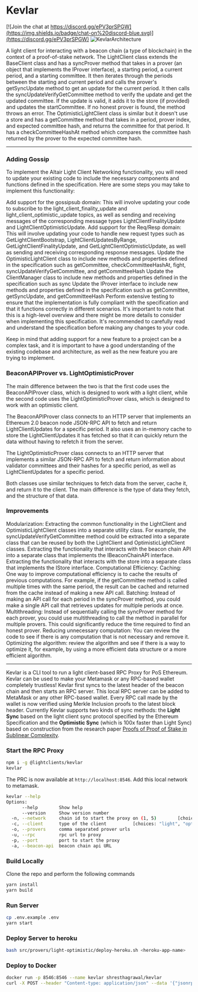 # Kevlar

[![Join the chat at https://discord.gg/ePV3prSPGW](https://img.shields.io/badge/chat-on%20discord-blue.svg)](https://discord.gg/ePV3prSPGW)
![KevlarArchitecture](./assets/images/kevlar-architecture.png)

A light client for interacting with a beacon chain (a type of blockchain) in the context of a proof-of-stake network. The LightClient class extends the BaseClient class and has a syncProver method that takes in a prover (an object that implements the IProver interface), a starting period, a current period, and a starting committee. It then iterates through the periods between the starting and current period and calls the prover's getSyncUpdate method to get an update for the current period. It then calls the syncUpdateVerifyGetCommittee method to verify the update and get the updated committee. If the update is valid, it adds it to the store (if provided) and updates the startCommittee. If no honest prover is found, the method throws an error. The OptimisticLightClient class is similar but it doesn't use a store and has a getCommittee method that takes in a period, prover index, and expected committee hash, and returns the committee for that period. It has a checkCommitteeHashAt method which compares the committee hash returned by the prover to the expected committee hash.

---

### Adding Gossip

To implement the Altair Light Client Networking functionality, you will need to update your existing code to include the necessary components and functions defined in the specification. Here are some steps you may take to implement this functionality:

Add support for the gossipsub domain: This will involve updating your code to subscribe to the light_client_finality_update and light_client_optimistic_update topics, as well as sending and receiving messages of the corresponding message types LightClientFinalityUpdate and LightClientOptimisticUpdate.
Add support for the Req/Resp domain: This will involve updating your code to handle new request types such as GetLightClientBootstrap, LightClientUpdatesByRange, GetLightClientFinalityUpdate, and GetLightClientOptimisticUpdate, as well as sending and receiving corresponding response messages.
Update the OptimisticLightClient class to include new methods and properties defined in the specification such as getCommittee, checkCommitteeHashAt, fight, syncUpdateVerifyGetCommittee, and getCommitteeHash
Update the ClientManager class to include new methods and properties defined in the specification such as sync
Update the IProver interface to include new methods and properties defined in the specification such as getCommittee, getSyncUpdate, and getCommitteeHash
Perform extensive testing to ensure that the implementation is fully compliant with the specification and that it functions correctly in different scenarios.
It's important to note that this is a high-level overview and there might be more details to consider when implementing this specification. It's recommended to carefully read and understand the specification before making any changes to your code.

Keep in mind that adding support for a new feature to a project can be a complex task, and it is important to have a good understanding of the existing codebase and architecture, as well as the new feature you are trying to implement.

### BeaconAPIProver vs. LightOptimisticProver

The main difference between the two is that the first code uses the BeaconAPIProver class, which is designed to work with a light client, while the second code uses the LightOptimisticProver class, which is designed to work with an optimistic client.

The BeaconAPIProver class connects to an HTTP server that implements an Ethereum 2.0 beacon node JSON-RPC API to fetch and return LightClientUpdates for a specific period. It also uses an in-memory cache to store the LightClientUpdates it has fetched so that it can quickly return the data without having to refetch it from the server.

The LightOptimisticProver class connects to an HTTP server that implements a similar JSON-RPC API to fetch and return information about validator committees and their hashes for a specific period, as well as LightClientUpdates for a specific period.

Both classes use similar techniques to fetch data from the server, cache it, and return it to the client. The main difference is the type of data they fetch, and the structure of that data.

### Improvements

Modularization:
Extracting the common functionality in the LightClient and OptimisticLightClient classes into a separate utility class. For example, the syncUpdateVerifyGetCommittee method could be extracted into a separate class that can be reused by both the LightClient and OptimisticLightClient classes.
Extracting the functionality that interacts with the beacon chain API into a separate class that implements the IBeaconChainAPI interface.
Extracting the functionality that interacts with the store into a separate class that implements the IStore interface.
Computational Efficiency:
Caching: One way to improve computational efficiency is to cache the results of previous computations. For example, if the getCommittee method is called multiple times with the same period, the result can be cached and returned from the cache instead of making a new API call.
Batching: Instead of making an API call for each period in the syncProver method, you could make a single API call that retrieves updates for multiple periods at once.
Multithreading: Instead of sequentially calling the syncProver method for each prover, you could use multithreading to call the method in parallel for multiple provers. This could significantly reduce the time required to find an honest prover.
Reducing unnecessary computation: You can review the code to see if there is any computation that is not necessary and remove it.
Optimizing the algorithm: review the algorithm and see if there is a way to optimize it, for example, by using a more efficient data structure or a more efficient algorithm.

---

Kevlar is a CLI tool to run a light client-based RPC Proxy for PoS Ethereum. Kevlar can be used to make your Metamask or any RPC-based wallet completely trustless! Kevlar first syncs to the latest header of the beacon chain and then starts an RPC server. This local RPC server can be added to MetaMask or any other RPC-based wallet. Every RPC call made by the wallet is now verified using Merkle Inclusion proofs to the latest block header. Currently Kevlar supports two kinds of sync methods: the **Light Sync** based on the light client sync protocol specified by the Ethereum Specification and the **Optimistic Sync** (which is 100x faster than Light Sync) based on construction from the research paper [Proofs of Proof of Stake in Sublinear Complexity](https://arxiv.org/abs/2209.08673).

### Start the RPC Proxy

```bash
npm i -g @lightclients/kevlar
kevlar
```

The PRC is now available at `http://localhost:8546`. Add this local network to metamask.

```bash
kevlar --help
Options:
      --help        Show help                                          [boolean]
      --version     Show version number                                [boolean]
  -n, --network     chain id to start the proxy on (1, 5)        [choices: 1, 5]
  -c, --client      type of the client          [choices: "light", "optimistic"]
  -o, --provers     comma separated prover urls
  -u, --rpc         rpc url to proxy
  -p, --port        port to start the proxy                             [number]
  -a, --beacon-api  beacon chain api URL
```

### Build Locally

Clone the repo and perform the following commands

```bash
yarn install
yarn build
```

### Run Server

```bash
cp .env.example .env
yarn start
```

### Deploy Server to heroku

```bash
bash src/provers/light-optimistic/deploy-heroku.sh <heroku-app-name>
```

### Deploy to Docker

```bash
docker run -p 8546:8546 --name kevlar shresthagrawal/kevlar
curl -X POST --header "Content-type: application/json" --data '{"jsonrpc":"2.0","method":"eth_blockNumber","params":[],"id":1}' http://localhost:8546/
```
